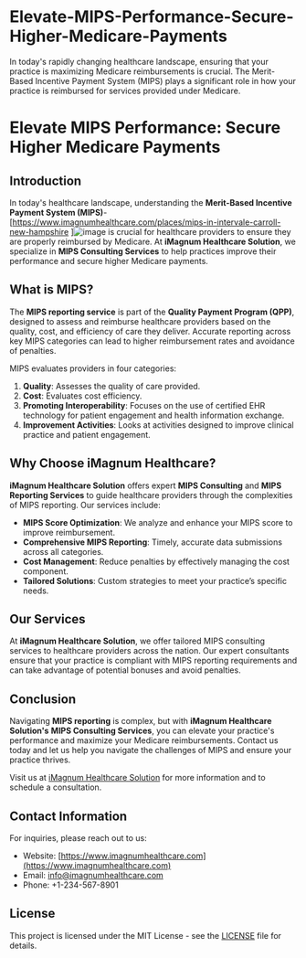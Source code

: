 # Elevate-MIPS-Performance-Secure-Higher-Medicare-Payments
In today's rapidly changing healthcare landscape, ensuring that your practice is maximizing Medicare reimbursements is crucial. The Merit-Based Incentive Payment System (MIPS) plays a significant role in how your practice is reimbursed for services provided under Medicare. 
# Elevate MIPS Performance: Secure Higher Medicare Payments

## Introduction
In today's healthcare landscape, understanding the **Merit-Based Incentive Payment System (MIPS)**-[https://www.imagnumhealthcare.com/places/mips-in-intervale-carroll-new-hampshire
]![image](https://github.com/user-attachments/assets/f002b247-2e1f-4f00-9895-c6ab196c22cb)
 is crucial for healthcare providers to ensure they are properly reimbursed by Medicare. At **iMagnum Healthcare Solution**, we specialize in **MIPS Consulting Services** to help practices improve their performance and secure higher Medicare payments.

## What is MIPS?
The **MIPS reporting service** is part of the **Quality Payment Program (QPP)**, designed to assess and reimburse healthcare providers based on the quality, cost, and efficiency of care they deliver. Accurate reporting across key MIPS categories can lead to higher reimbursement rates and avoidance of penalties.

MIPS evaluates providers in four categories:
1. **Quality**: Assesses the quality of care provided.
2. **Cost**: Evaluates cost efficiency.
3. **Promoting Interoperability**: Focuses on the use of certified EHR technology for patient engagement and health information exchange.
4. **Improvement Activities**: Looks at activities designed to improve clinical practice and patient engagement.

## Why Choose iMagnum Healthcare?
**iMagnum Healthcare Solution** offers expert **MIPS Consulting** and **MIPS Reporting Services** to guide healthcare providers through the complexities of MIPS reporting. Our services include:
- **MIPS Score Optimization**: We analyze and enhance your MIPS score to improve reimbursement.
- **Comprehensive MIPS Reporting**: Timely, accurate data submissions across all categories.
- **Cost Management**: Reduce penalties by effectively managing the cost component.
- **Tailored Solutions**: Custom strategies to meet your practice’s specific needs.

## Our Services
At **iMagnum Healthcare Solution**, we offer tailored MIPS consulting services to healthcare providers across the nation. Our expert consultants ensure that your practice is compliant with MIPS reporting requirements and can take advantage of potential bonuses and avoid penalties.



## Conclusion
Navigating **MIPS reporting** is complex, but with **iMagnum Healthcare Solution's** **MIPS Consulting Services**, you can elevate your practice's performance and maximize your Medicare reimbursements. Contact us today and let us help you navigate the challenges of MIPS and ensure your practice thrives.

Visit us at [iMagnum Healthcare Solution](https://www.imagnumhealthcare.com/) for more information and to schedule a consultation.

## Contact Information
For inquiries, please reach out to us:
- Website: [https://www.imagnumhealthcare.com](https://www.imagnumhealthcare.com)
- Email: info@imagnumhealthcare.com
- Phone: +1-234-567-8901

## License
This project is licensed under the MIT License - see the [LICENSE](LICENSE) file for details.
